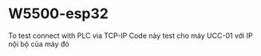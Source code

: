 # W5500-esp32
To test connect with PLC via TCP-IP
Code này test cho máy UCC-01 với IP nội bộ của máy đó
